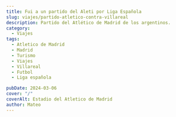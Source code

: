 ```yaml
---
title: Fui a un partido del Aleti por Liga Española
slug: viajes/partido-atletico-contra-villareal
description: Partido del Atlético de Madrid de los argentinos.
category:
  - Viajes
tags:
  - Atletico de Madrid
  - Madrid 
  - Turismo
  - Viajes
  - Villareal
  - Futbol
  - Liga española

pubDate: 2024-03-06
cover: "/"
coverAlt: Estadio del Atletico de Madrid
author: Mateo 
---
```


